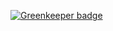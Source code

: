 
[![Greenkeeper badge](https://badges.greenkeeper.io/njzjz/renovate-config.svg)](https://greenkeeper.io/)
